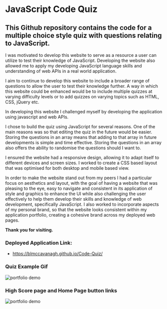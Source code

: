 # JavaScript Code Quiz

## This Github repository contains the code for a multiple choice style quiz with questions relating to JavaScript.

I was motivated to develop this website to serve as a resource a user can utilize to test their knowledge of JavaScript. Developing the website also allowed me to apply my developing JavaScript language skills and understanding of web APIs in a real world application. 

I aim to continue to develop this website to include a broader range of questions to allow the user to test their knowledge further. A way in which this website could be enhanced would be to include multiple quizzes at varying difficulty levels or to add quizzes on varying topics such as HTML, CSS, jQuery etc.

In developing this website I challenged myself by developing the application using javascript and web APIs.

I chose to build the quiz using JavaScript for several reasons. One of the main reasons was so that editing the quiz in the future would be easier. Storing the questions in an array means that adding to that array in future developments is simple and time effective. Storing the questions in an array also offers the ability to randomise the questions should I want to.

I ensured the website had a responsive design, allowing it to adapt itself to different devices and screen sizes. I worked to create a CSS based layout that was optimised for both desktop and mobile based view.

In order to make the website stand out from my peers I had a particular focus on aesthetics and layout, with the goal of having a website that was pleasing to the eye, easy to navigate and consistent in its application of style and graphics to enhance the UI while also challenging the user effectively to help them develop their skills and knowledge of web development, specifically JavaScript. I also worked to incorporate aspects of my personal brand, so that the website looks consistent within my application portfolio, creating a cohesive brand across my deployed web pages. 

**Thank you for visiting.**

### Deployed Application Link:

* https://blmccavanagh.github.io/Code-Quiz/

### Quiz Example Gif

![portfolio demo](./assets/images/README/start-btn-quiz-enter-high-score.gif)

### High Score page and Home Page button links

![portfolio demo](./assets/images/README/high-score-btn-home-page-btn.gif)